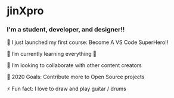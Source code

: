 # jinXpro

### I'm a student, developer, and designer!!

🔭 I just launched my first course: Become A VS Code SuperHero!!

🌱 I’m currently learning everything 🤣

👯 I’m looking to collaborate with other content creators

🥅 2020 Goals: Contribute more to Open Source projects

⚡ Fun fact: I love to draw and play guitar / drums
